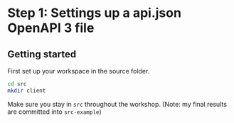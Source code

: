 # Step 1: Settings up a api.json OpenAPI 3 file

## Getting started

First set up your workspace in the source folder.

```bash
cd src
mkdir client
```

Make sure you stay in `src` throughout the workshop. (Note: my final results are committed into `src-example`)
